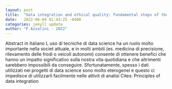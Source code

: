 ```yaml
---
layout: post
title:  "Data integration and ethical quality: fundamental steps of the data analysis pipeline"
date:   2022-06-04 01:43:25 -0400
categories: jekyll update
author: "F Azzalini - 2022"
---
```

Abstract in italiano L uso di tecniche di data science ha un ruolo molto importante nella societ attuale, e in molti ambiti (es. medicina di precisione, rilevamento delle frodi o veicoli autonomi) consente di ottenere benefici che hanno un impatto significativo sulla nostra vita quotidiana e che altrimenti sarebbero impossibili da conseguire. Sfortunatamente, spesso i dati utilizzati nei progetti di data science sono molto eterogenei e questo ci impedisce di utilizzarli facilmente nelle attivit di analisi  Cites: Principles of data integration